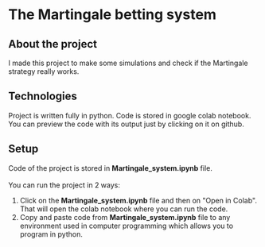 # The Martingale betting system

## About the project
I made this project to make some simulations and check if the Martingale strategy really works.
	
## Technologies
Project is written fully in python. Code is stored in google colab notebook. <br />
You can preview the code with its output just by clicking on it on github.
	
## Setup
Code of the project is stored in **Martingale_system.ipynb** file.<br /><br />
You can run the project in 2 ways:<br />
1) Click on the **Martingale_system.ipynb** file and then on "Open in Colab". That will open the colab notebook where you can run the code.<br />
2) Copy and paste code from **Martingale_system.ipynb** file to any environment used in computer programming which allows you to program in python.
